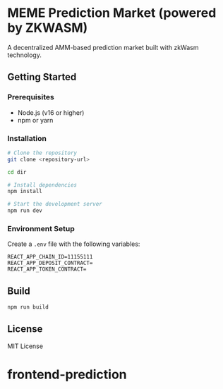 # MEME Prediction Market (powered by ZKWASM)

A decentralized AMM-based prediction market built with zkWasm technology.

## Getting Started

### Prerequisites

- Node.js (v16 or higher)
- npm or yarn

### Installation

```bash
# Clone the repository
git clone <repository-url>

cd dir

# Install dependencies
npm install

# Start the development server
npm run dev
```

### Environment Setup

Create a `.env` file with the following variables:

```env
REACT_APP_CHAIN_ID=11155111
REACT_APP_DEPOSIT_CONTRACT=
REACT_APP_TOKEN_CONTRACT=
```

## Build

```bash
npm run build
```

## License

MIT License
# frontend-prediction
